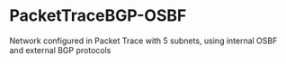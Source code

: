 # PacketTraceBGP-OSBF
Network configured in Packet Trace with 5 subnets, using internal OSBF and external BGP protocols
